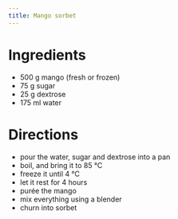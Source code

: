 ```yaml
---
title: Mango sorbet
---
```


# Ingredients

- 500 g mango (fresh or frozen)
- 75 g sugar
- 25 g dextrose
- 175 ml water

# Directions

- pour the water, sugar and dextrose into a pan
- boil, and bring it to 85 °C
- freeze it until 4 °C
- let it rest for 4 hours
- purée the mango
- mix everything using a blender
- churn into sorbet
